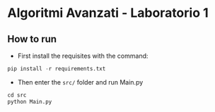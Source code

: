 # Algoritmi Avanzati - Laboratorio 1

## How to run
* First install the requisites with the command:
```python
pip install -r requirements.txt
```
* Then enter the `src/` folder and run Main.py
```python
cd src
python Main.py
```